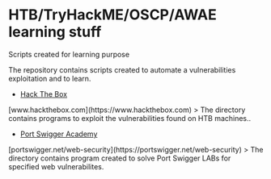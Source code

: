 # HTB/TryHackME/OSCP/AWAE learning stuff
Scripts created for learning purpose

The repository contains scripts created to automate a vulnerabilities exploitation and to learn.

- [Hack The Box](HTB/README.md)

<p>[www.hackthebox.com](https://www.hackthebox.com)
> The directory contains programs to exploit the vulnerabilities found on HTB machines..

- [Port Swigger Academy](Port_Swigger_Academy/README.md)

<p>[portswigger.net/web-security](https://portswigger.net/web-security)
> The directory contains program created to solve Port Swigger LABs for specified web vulnerabilites.
